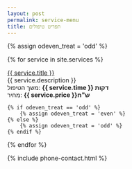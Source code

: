 ```yaml
---
layout: post
permalink: service-menu
title: תפריט טיפולים
---
```


{% assign odeven_treat = 'odd' %}

<div  class="services-menu-t" >

{% for service in site.services %}
     <div id="{{ service.name }}" class='service-tr-wrap'>
        <div class='service-tr  service-t-name {{odeven_treat}}'>
        <div class='service-td'>
           <a class="service item grow" href="{{service.permalink}}" title="{{service.title}}">
                {{ service.title }}
            </a>
        </div>
        </div>
        <div class='service-tr  service-t-desc {{odeven_treat}}'>
            <div class='service-td'> {{ service.description }}</div>
        </div>
        <div class='service-tr  service-t-details {{odeven_treat}}'>
            <div class='service-td service-timing'>משך הטיפול: <strong>{{ service.time }} דקות </strong></div>
            <div class='service-td service-price'>מחיר: <strong>{{ service.price }}ש"ח</strong></div>
        </div>
     </div>

    {% if odeven_treat == 'odd' %}
        {% assign odeven_treat = 'even' %}
    {% else %}
        {% assign odeven_treat = 'odd' %}
    {% endif %}

{% endfor %}

</div>

{% include phone-contact.html %}